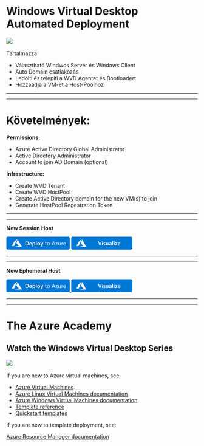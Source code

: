 ﻿# Windows Virtual Desktop Automated Deployment
 
<img src="https://www.hlb.hu/wp-content/themes/pixi/assets/images/logo.svg"/>

Tartalmazza
- Választható Windwos Server és Windows Client
- Auto Domain csatlakozás
- Ledölti és telepíti a WVD Agentet és Bootloadert
- Hozzáadja a VM-et a Host-Poolhoz

----
----

# Követelmények:

**Permissions:**
- Azure Active Directory Global Administrator
- Active Directory Administrator
- Account to join AD Domain (optional)

**Infrastructure:**
- Create WVD Tenant
- Create WVD HostPool
- Create Active Directory domain for the new VM(s) to join
- Generate HostPool Regestration Token

----
----

**New Session Host**

<a href="https://portal.azure.com/#create/Microsoft.Template/uri/https%3A%2F%2Fraw.githubusercontent.com%2Fhallenbeck-github%2FWVD%2Fmain%2FTemplates%2FWVDTemplates%2FWVD-NewHost%2FWVD-NewHost.json" target="_blank">
    <img src="https://raw.githubusercontent.com/Azure/azure-quickstart-templates/master/1-CONTRIBUTION-GUIDE/images/deploytoazure.png"/>
</a>
<a href="http://armviz.io/#/?load=https://portal.azure.com/#create/Microsoft.Template/uri/https%3A%2F%2Fraw.githubusercontent.com%2FHallenbeck-Github%2FWVDTemplates%2FWVD-NewHost%2FWVD-NewHost.json" target="_blank">
    <img src="https://raw.githubusercontent.com/Azure/azure-quickstart-templates/master/1-CONTRIBUTION-GUIDE/images/visualizebutton.png"/>
</a>

----
----

**New Ephemeral Host**

<a href="https://portal.azure.com/#create/Microsoft.Template/uri/https%3A%2F%2Fraw.githubusercontent.com%2FDeanCefola%2FAzure-WVD%2Fmaster%2FWVDTemplates%2FWVD-NewHost%2FWVD-NewEphemeralHost.json" target="_blank">
    <img src="https://raw.githubusercontent.com/Azure/azure-quickstart-templates/master/1-CONTRIBUTION-GUIDE/images/deploytoazure.png"/>
</a>
<a href="http://armviz.io/#/?load=https://portal.azure.com/#create/Microsoft.Template/uri/https%3A%2F%2Fraw.githubusercontent.com%2FDeanCefola%2FAzure-WVD%2Fmaster%2FWVDTemplates%2FWVD-NewHost%2FWVD-NewEphemeralHost.json" target="_blank">
    <img src="https://raw.githubusercontent.com/Azure/azure-quickstart-templates/master/1-CONTRIBUTION-GUIDE/images/visualizebutton.png"/>
</a>

----
----

# **The Azure Academy**
## Watch the Windows Virtual Desktop Series
[![](https://tr1.cbsistatic.com/hub/i/2018/12/12/b685a2ae-3772-4214-9ba5-4205842dd50b/microsoft-wvdarchitecture.png)](https://www.youtube.com/playlist?list=PL-V4YVm6AmwXGvQ46W8mHkpvm6S5IIitK)


If you are new to Azure virtual machines, see:

- [Azure Virtual Machines](https://azure.microsoft.com/services/virtual-machines/).
- [Azure Linux Virtual Machines documentation](https://docs.microsoft.com/azure/virtual-machines/linux/)
- [Azure Windows Virtual Machines documentation](https://docs.microsoft.com/azure/virtual-machines/windows/)
- [Template reference](https://docs.microsoft.com/azure/templates/microsoft.compute/allversions)
- [Quickstart templates](https://azure.microsoft.com/resources/templates/?resourceType=Microsoft.Compute&pageNumber=1&sort=Popular)

If you are new to template deployment, see:

[Azure Resource Manager documentation](https://docs.microsoft.com/azure/azure-resource-manager/)
